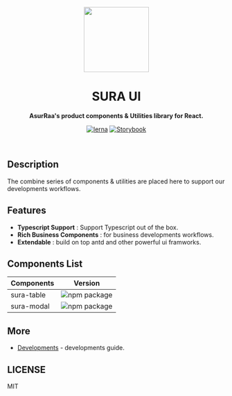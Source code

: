 <p align="center">
  <img width="150" src="https://avatars.githubusercontent.com/u/62465909?s=400&u=b543f5c67f4bafb214e9064ac95de21e35daf2d9&v=4">
</p>
<h1 align="center"> SURA UI </h1>
<p align="center">
  <b >AsurRaa's product components & Utilities library for React.</b>
</p>

<div align="center">
  
  [![lerna](https://img.shields.io/badge/maintained%20with-lerna-cc00ff.svg)](https://lerna.js.org/)
  [![Storybook](https://cdn.jsdelivr.net/gh/storybookjs/brand@master/badge/badge-storybook.svg)](https://asurraa.github.io/sura-ui/)
  
  </div>
<br>

## Description

The combine series of components & utilities are placed here to support our developments workflows.

## Features

- **Typescript Support** : Support Typescript out of the box.
- **Rich Business Components** :  for business developments workflows.
- **Extendable** :  build on top antd and other powerful ui framworks.


## Components List 
|Components| Version |
|--|--|
| sura-table | ![npm package](https://img.shields.io/npm/v/@asurraa/sura-ui-table.svg?style=flat-square?style=flat-square) |
|sura-modal| ![npm package](https://img.shields.io/npm/v/@asurraa/sura-ui-modal.svg?style=flat-square?style=flat-square)


## More

- [Developments](https://github.com/asurraa/sura-ui/blob/master/guides/development.guide.md) - developments guide.

## LICENSE

MIT
